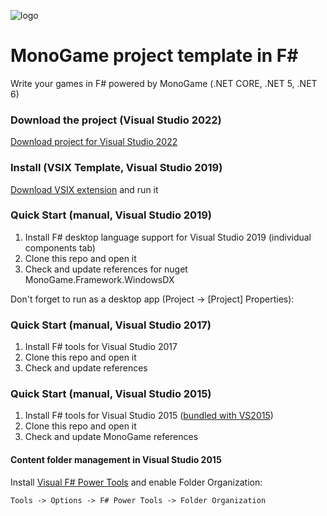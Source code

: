 ![logo](https://i.ibb.co/TRDnJn2/simple-logo.png)

# MonoGame project template in F#
Write your games in F# powered by MonoGame (.NET CORE, .NET 5, .NET 6)

### Download the project (Visual Studio 2022)
[Download project for Visual Studio 2022](https://github.com/romanov/monogame-fsharp/releases/download/vs2022/Game1.zip)

### Install (VSIX Template, Visual Studio 2019)
[Download VSIX extension](https://github.com/romanov/monogame-fsharp/releases/download/vsix1/MonoGame_FSharp.vsix) and run it

### Quick Start (manual, Visual Studio 2019)
1. Install F# desktop language support for Visual Studio 2019 (individual components tab)
2. Clone this repo and open it
3. Check and update references for nuget MonoGame.Framework.WindowsDX

Don't forget to run as a desktop app (Project -> [Project] Properties):

### Quick Start (manual, Visual Studio 2017)
1. Install F# tools for Visual Studio 2017
2. Clone this repo and open it
3. Check and update references 

### Quick Start (manual, Visual Studio 2015)
1. Install F# tools for Visual Studio 2015 ([bundled with VS2015](https://www.visualstudio.com/ru-ru/news/vs2015-vs.aspx#fsharp))
2. Clone this repo and open it
3. Check and update MonoGame references 

#### Content folder management in Visual Studio 2015
Install [Visual F# Power Tools](https://visualstudiogallery.msdn.microsoft.com/136b942e-9f2c-4c0b-8bac-86d774189cff)
and enable Folder Organization:

`Tools -> Options -> F# Power Tools -> Folder Organization`
